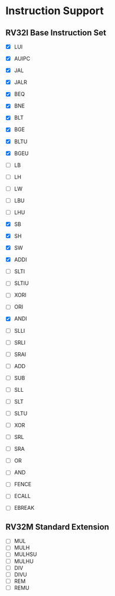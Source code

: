 # Instruction Support


## RV32I Base Instruction Set

- [x] LUI
- [x] AUIPC
- [x] JAL
- [x] JALR
- [x] BEQ
- [x] BNE
- [x] BLT
- [x] BGE
- [x] BLTU
- [x] BGEU
- [ ] LB
- [ ] LH
- [ ] LW
- [ ] LBU
- [ ] LHU
- [x] SB
- [x] SH
- [x] SW
- [x] ADDI
- [ ] SLTI
- [ ] SLTIU
- [ ] XORI
- [ ] ORI
- [x] ANDI
- [ ] SLLI
- [ ] SRLI
- [ ] SRAI
- [ ] ADD
- [ ] SUB
- [ ] SLL
- [ ] SLT
- [ ] SLTU
- [ ] XOR
- [ ] SRL
- [ ] SRA
- [ ] OR
- [ ] AND
- [ ] FENCE
- [ ] ECALL
- [ ] EBREAK


## RV32M Standard Extension

- [ ] MUL
- [ ] MULH
- [ ] MULHSU
- [ ] MULHU
- [ ] DIV
- [ ] DIVU
- [ ] REM
- [ ] REMU
